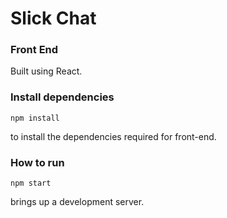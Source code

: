 # Slick Chat

### Front End

Built using React.

### Install dependencies

```
npm install
```

to install the dependencies required for front-end.

### How to run

```
npm start
```

brings up a development server.

